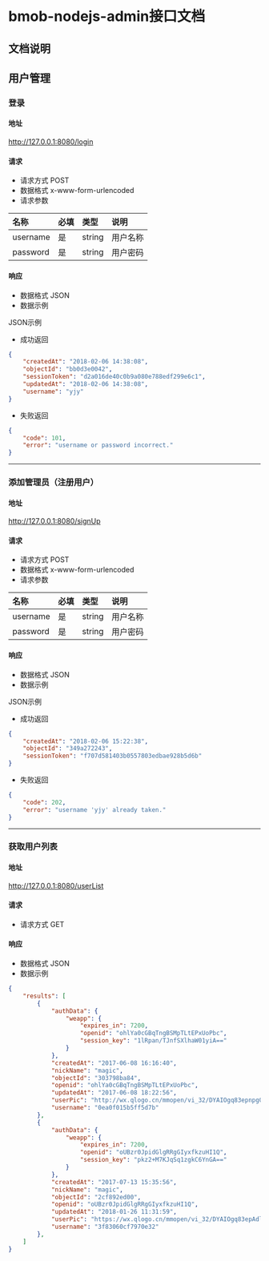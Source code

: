 # bmob-nodejs-admin接口文档

## 文档说明


## 用户管理

### 登录

#### 地址

http://127.0.0.1:8080/login

#### 请求

* 请求方式 POST
* 数据格式 x-www-form-urlencoded
* 请求参数

| 名称      | 必填 | 类型     | 说明   |
|:--------|:---|:-------|:-----|
| username | 是  | string | 用户名称 |
| password | 是  | string | 用户密码 |

#### 响应

* 数据格式 JSON
* 数据示例

JSON示例
- 成功返回
```json
{
    "createdAt": "2018-02-06 14:38:08",
    "objectId": "bb0d3e0042",
    "sessionToken": "d2a016de40c0b9a080e788edf299e6c1",
    "updatedAt": "2018-02-06 14:38:08",
    "username": "yjy"
}
```

- 失败返回
```json
{
    "code": 101,
    "error": "username or password incorrect."
}
```

- - -

### 添加管理员（注册用户）

#### 地址

http://127.0.0.1:8080/signUp

#### 请求

* 请求方式 POST
* 数据格式 x-www-form-urlencoded
* 请求参数

| 名称      | 必填 | 类型     | 说明   |
|:--------|:---|:-------|:-----|
| username | 是  | string | 用户名称 |
| password | 是  | string | 用户密码 |


#### 响应

* 数据格式 JSON
* 数据示例

JSON示例
- 成功返回
```json
{
    "createdAt": "2018-02-06 15:22:38",
    "objectId": "349a272243",
    "sessionToken": "f707d581403b0557803edbae928b5d6b"
}
```

- 失败返回
```json
{
    "code": 202,
    "error": "username 'yjy' already taken."
}
```

- - -

### 获取用户列表

#### 地址

http://127.0.0.1:8080/userList

#### 请求

* 请求方式 GET

#### 响应

* 数据格式 JSON
* 数据示例

```json
{
	"results": [
        {
            "authData": {
                "weapp": {
                    "expires_in": 7200,
                    "openid": "ohlYa0cGBqTngBSMpTLtEPxUoPbc",
                    "session_key": "1lRpan/TJnfSXlhaW01yiA=="
                }
            },
            "createdAt": "2017-06-08 16:16:40",
            "nickName": "magic",
            "objectId": "303798ba84",
            "openid": "ohlYa0cGBqTngBSMpTLtEPxUoPbc",
            "updatedAt": "2017-06-08 18:22:56",
            "userPic": "http://wx.qlogo.cn/mmopen/vi_32/DYAIOgq83epnpg0DmlT4IT7RLDy8NZPt5ehb0UpXc4jkbRAB12lLA3IxQQu6K0FYl6xIzm8fXEeL7PEeGtRfmA/0",
            "username": "0ea0f015b5ff5d7b"
        },
        {
            "authData": {
                "weapp": {
                    "expires_in": 7200,
                    "openid": "oUBzr0JpidGlgRRgGIyxfkzuHI1Q",
                    "session_key": "pkz2+M7KJqSq1zgkC6YnGA=="
                }
            },
            "createdAt": "2017-07-13 15:35:56",
            "nickName": "magic",
            "objectId": "2cf892ed00",
            "openid": "oUBzr0JpidGlgRRgGIyxfkzuHI1Q",
            "updatedAt": "2018-01-26 11:31:59",
            "userPic": "https://wx.qlogo.cn/mmopen/vi_32/DYAIOgq83epAdlVeNZWaewQktkjXqAZOhO9sB3s5SMyyk8sevic5dn9HcqSkySx1IZ7g9GHGZiaITNxavzhDy2uw/0",
            "username": "3f83060cf7970e32"
        },
	]
}
```